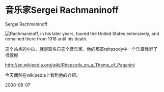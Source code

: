 # 音乐家Sergei Rachmaninoff

Sergei Rachmaninoff

![Rachmaninoff, in his later years, toured the United States extensively, and remained there from 1918 until his death.](http://upload.wikimedia.org/wikipedia/commons/thumb/b/b8/Sergei_Rachmaninoff_LOC_33969u.jpg/180px-Sergei_Rachmaninoff_LOC_33969u.jpg)


这个站点的小拉，就是取名自这个音乐家。他的那首rahpsody中一个乐章我听了很震撼

<http://en.wikipedia.org/wiki/Rhapsody_on_a_Theme_of_Paganini>

今天偶然在wikipedia上看到他的介绍。


2008-08-07